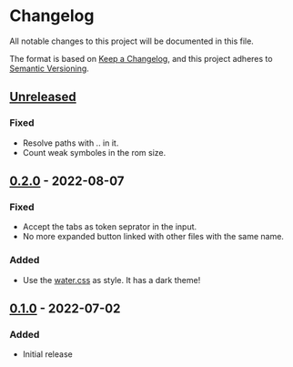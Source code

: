 # Changelog
All notable changes to this project will be documented in this file.

The format is based on [Keep a Changelog](https://keepachangelog.com/en/1.0.0/),
and this project adheres to [Semantic Versioning](https://semver.org/spec/v2.0.0.html).

## [Unreleased]
### Fixed
- Resolve paths with .. in it.
- Count weak symboles in the rom size.

## [0.2.0] - 2022-08-07
### Fixed
- Accept the tabs as token seprator in the input.
- No more expanded button linked with other files with the same name.

### Added
- Use the [water.css](https://watercss.kognise.dev/) as style. It has a dark theme!

## [0.1.0] - 2022-07-02
### Added
- Initial release

[Unreleased]: https://github.com/numaru/zise/compare/0.2.0...HEAD
[0.2.0]: https://github.com/numaru/zise/compare/0.1.0...0.2.0
[0.1.0]: https://github.com/numaru/zise/releases/tag/0.1.0
